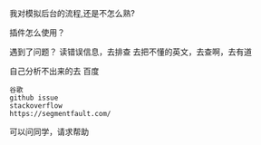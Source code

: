 我对模拟后台的流程,还是不怎么熟?

插件怎么使用？


遇到了问题？
  读错误信息，去排查
  去把不懂的英文，去查啊，去有道 

  自己分析不出来的去
    百度
      
    谷歌
    github issue 
    stackoverflow
    https://segmentfault.com/

  可以问同学，请求帮助
  